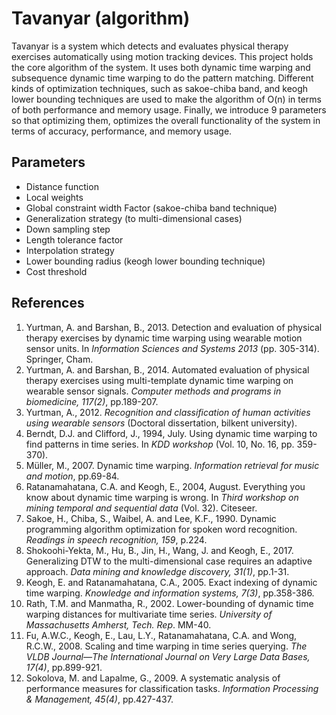 # Tavanyar (algorithm)

Tavanyar is a system which detects and evaluates physical therapy exercises automatically using motion tracking devices.
This project holds the core algorithm of the system. It uses both dynamic time warping and subsequence dynamic time
warping to do the pattern matching. Different kinds of optimization techniques, such as sakoe-chiba band, and keogh lower
bounding techniques are used to make the algorithm of O(n) in terms of both performance and memory usage. Finally, we
introduce 9 parameters so that optimizing them, optimizes the overall functionality of the system in terms of accuracy,
performance, and memory usage.

## Parameters

- Distance function
- Local weights
- Global constraint width Factor (sakoe-chiba band technique)
- Generalization strategy (to multi-dimensional cases)
- Down sampling step
- Length tolerance factor
- Interpolation strategy
- Lower bounding radius (keogh lower bounding technique)
- Cost threshold

## References

1. Yurtman, A. and Barshan, B., 2013. Detection and evaluation of physical therapy exercises by dynamic time warping using wearable motion sensor units. In *Information Sciences and Systems 2013* (pp. 305-314). Springer, Cham.
2. Yurtman, A. and Barshan, B., 2014. Automated evaluation of physical therapy exercises using multi-template dynamic time warping on wearable sensor signals. *Computer methods and programs in biomedicine, 117(2)*, pp.189-207.
3. Yurtman, A., 2012. *Recognition and classification of human activities using wearable sensors* (Doctoral dissertation, bilkent university).
4. Berndt, D.J. and Clifford, J., 1994, July. Using dynamic time warping to find patterns in time series. In *KDD workshop* (Vol. 10, No. 16, pp. 359-370).
5. Müller, M., 2007. Dynamic time warping. *Information retrieval for music and motion*, pp.69-84.
6. Ratanamahatana, C.A. and Keogh, E., 2004, August. Everything you know about dynamic time warping is wrong. In *Third workshop on mining temporal and sequential data* (Vol. 32). Citeseer.
7. Sakoe, H., Chiba, S., Waibel, A. and Lee, K.F., 1990. Dynamic programming algorithm optimization for spoken word recognition. *Readings in speech recognition, 159*, p.224.
8. Shokoohi-Yekta, M., Hu, B., Jin, H., Wang, J. and Keogh, E., 2017. Generalizing DTW to the multi-dimensional case requires an adaptive approach. *Data mining and knowledge discovery, 31(1)*, pp.1-31.
9. Keogh, E. and Ratanamahatana, C.A., 2005. Exact indexing of dynamic time warping. *Knowledge and information systems, 7(3)*, pp.358-386.
10. Rath, T.M. and Manmatha, R., 2002. Lower-bounding of dynamic time warping distances for multivariate time series. *University of Massachusetts Amherst, Tech. Rep*. MM-40.
11. Fu, A.W.C., Keogh, E., Lau, L.Y., Ratanamahatana, C.A. and Wong, R.C.W., 2008. Scaling and time warping in time series querying. *The VLDB Journal—The International Journal on Very Large Data Bases, 17(4)*, pp.899-921.
12. Sokolova, M. and Lapalme, G., 2009. A systematic analysis of performance measures for classification tasks. *Information Processing & Management, 45(4)*, pp.427-437.